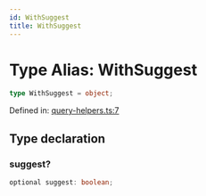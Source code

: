 ```yaml
---
id: WithSuggest
title: WithSuggest
---
```


<!-- DO NOT EDIT: this page is autogenerated from the type comments -->

# Type Alias: WithSuggest

```ts
type WithSuggest = object;
```

Defined in: [query-helpers.ts:7](https://github.com/crutchcorn/cli-testing-library/blob/main/packages/cli-testing-library/src/query-helpers.ts#L7)

## Type declaration

### suggest?

```ts
optional suggest: boolean;
```
